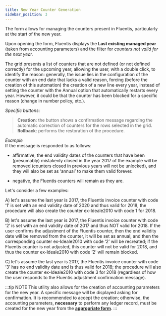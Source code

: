 ```yaml
---
title: New Year Counter Generation
sidebar_position: 3
---
```


The form allows for managing the counters present in Fluentis, particularly at the start of the new year.

Upon opening the form, Fluentis displays the **Last existing managed year** (taken from accounting parameters) and the filter for *counters not valid for the next year*.

The grid presents a list of counters that are not defined (or not defined correctly) for the upcoming year, allowing the user, with a double click, to identify the reason: generally, the issue lies in the configuration of the counter with an end date that lacks a valid reason, forcing (before the creation of this automation) the creation of a new line every year, instead of setting the counter with the Annual option that automatically restarts every year. However, it could be that the counter has been blocked for a specific reason (change in number policy, etc.).

*Specific buttons*:

> **Creation**: the button shows a confirmation message regarding the automatic correction of counters for the rows selected in the grid.  
> **Rollback**: performs the restoration of the procedure.

*Example*  
If the message is responded to as follows:  
- affirmative, the end validity dates of the counters that have been (presumably) mistakenly closed in the year 2017 of the example will be removed (counters closed in previous years will not be unlocked), and they will also be set as ‘annual’ to make them valid forever.

- negative, the Fluentis counters will remain as they are.


Let's consider a few examples:

A) let's assume the last year is 2017, the Fluentis invoice counter with code ‘1’ is set with an end validity date of 2020 and thus valid for 2018, the procedure will also create the counter ex-Ideale2010 with code 1 for 2018.

B) let's assume the last year is 2017, the Fluentis invoice counter with code ‘2’ is set with an end validity date of 2017 and thus NOT valid for 2018. If the user confirms the adjustment of the Fluentis counter, then the end validity date will be removed from the counter, it will be set as annual, and then the corresponding counter ex-Ideale2010 with code ‘2’ will be recreated; if the Fluentis counter is not adjusted, this counter will not be valid for 2018, and thus the counter ex-Ideale2010 with code ‘2’ will remain blocked.

C) let's assume the last year is 2017, the Fluentis invoice counter with code ‘3’ has no end validity date and is thus valid for 2018; the procedure will also create the counter ex-Ideale2010 with code 3 for 2018 (regardless of how the user responds to the Fluentis adjustment confirmation message).

:::tip NOTE 
This utility also allows for the creation of accounting parameters for the new year. A specific message will be displayed asking for confirmation. It is recommended to accept the creation; otherwise, the accounting parameters, **necessary** to perform any ledger record, must be created for the new year from the [**appropriate form**](/docs/configurations/parameters/finance/accounting-parameters).
:::